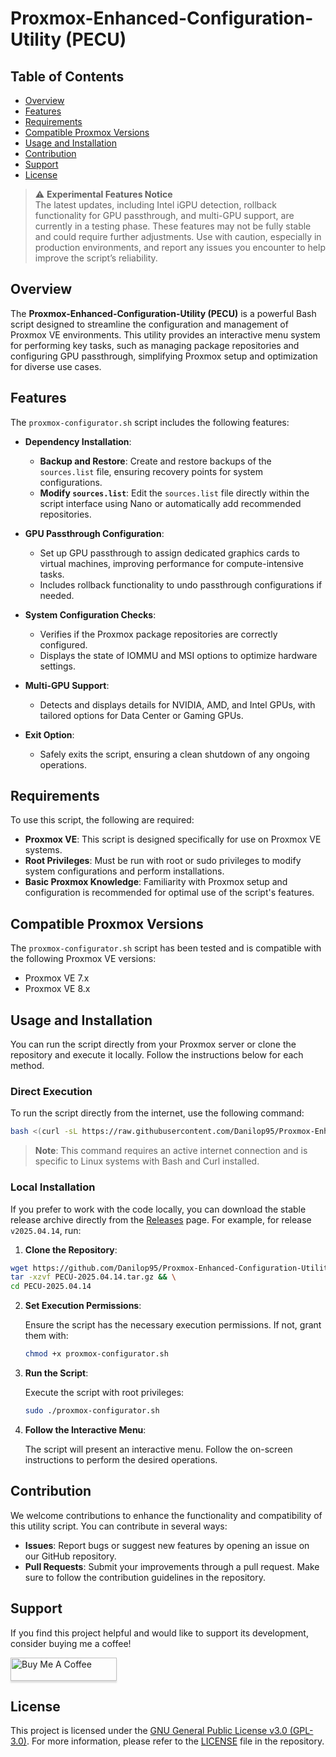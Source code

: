 # Proxmox-Enhanced-Configuration-Utility (PECU)

## Table of Contents

- [Overview](#overview)
- [Features](#features)
- [Requirements](#requirements)
- [Compatible Proxmox Versions](#compatible-proxmox-versions)
- [Usage and Installation](#usage-and-installation)
- [Contribution](#contribution)
- [Support](#support)
- [License](#license)

> ⚠️ **Experimental Features Notice**  
> The latest updates, including Intel iGPU detection, rollback functionality for GPU passthrough, and multi-GPU support, are currently in a testing phase. These features may not be fully stable and could require further adjustments. Use with caution, especially in production environments, and report any issues you encounter to help improve the script’s reliability.

## Overview

The **Proxmox-Enhanced-Configuration-Utility (PECU)** is a powerful Bash script designed to streamline the configuration and management of Proxmox VE environments. This utility provides an interactive menu system for performing key tasks, such as managing package repositories and configuring GPU passthrough, simplifying Proxmox setup and optimization for diverse use cases.

## Features

The `proxmox-configurator.sh` script includes the following features:

- **Dependency Installation**:
  - **Backup and Restore**: Create and restore backups of the `sources.list` file, ensuring recovery points for system configurations.
  - **Modify `sources.list`**: Edit the `sources.list` file directly within the script interface using Nano or automatically add recommended repositories.

- **GPU Passthrough Configuration**:
  - Set up GPU passthrough to assign dedicated graphics cards to virtual machines, improving performance for compute-intensive tasks.
  - Includes rollback functionality to undo passthrough configurations if needed.

- **System Configuration Checks**:
  - Verifies if the Proxmox package repositories are correctly configured.
  - Displays the state of IOMMU and MSI options to optimize hardware settings.

- **Multi-GPU Support**:
  - Detects and displays details for NVIDIA, AMD, and Intel GPUs, with tailored options for Data Center or Gaming GPUs.

- **Exit Option**:
  - Safely exits the script, ensuring a clean shutdown of any ongoing operations.

## Requirements

To use this script, the following are required:

- **Proxmox VE**: This script is designed specifically for use on Proxmox VE systems.
- **Root Privileges**: Must be run with root or sudo privileges to modify system configurations and perform installations.
- **Basic Proxmox Knowledge**: Familiarity with Proxmox setup and configuration is recommended for optimal use of the script's features.

## Compatible Proxmox Versions

The `proxmox-configurator.sh` script has been tested and is compatible with the following Proxmox VE versions:

- Proxmox VE 7.x
- Proxmox VE 8.x

## Usage and Installation

You can run the script directly from your Proxmox server or clone the repository and execute it locally. Follow the instructions below for each method.

### Direct Execution

To run the script directly from the internet, use the following command:

```bash
bash <(curl -sL https://raw.githubusercontent.com/Danilop95/Proxmox-Enhanced-Configuration-Utility/refs/heads/main/pecu_release_selector.sh)
```

> **Note**: This command requires an active internet connection and is specific to Linux systems with Bash and Curl installed.

### Local Installation

If you prefer to work with the code locally, you can download the stable release archive directly from the [Releases](https://github.com/Danilop95/Proxmox-Enhanced-Configuration-Utility/releases) page. For example, for release `v2025.04.14`, run:

1. **Clone the Repository**:

```bash
wget https://github.com/Danilop95/Proxmox-Enhanced-Configuration-Utility/releases/download/v2025.04.14/PECU-2025.04.14.tar.gz && \
tar -xzvf PECU-2025.04.14.tar.gz && \
cd PECU-2025.04.14

```

2. **Set Execution Permissions**:

   Ensure the script has the necessary execution permissions. If not, grant them with:

   ```bash
   chmod +x proxmox-configurator.sh 
   ```

3. **Run the Script**:

   Execute the script with root privileges:

   ```bash
   sudo ./proxmox-configurator.sh
   ```

4. **Follow the Interactive Menu**:

   The script will present an interactive menu. Follow the on-screen instructions to perform the desired operations.

## Contribution

We welcome contributions to enhance the functionality and compatibility of this utility script. You can contribute in several ways:

- **Issues**: Report bugs or suggest new features by opening an issue on our GitHub repository.
- **Pull Requests**: Submit your improvements through a pull request. Make sure to follow the contribution guidelines in the repository.

## Support

If you find this project helpful and would like to support its development, consider buying me a coffee!

<a href="https://buymeacoffee.com/danilop95pS" target="_blank">
<img src="https://www.buymeacoffee.com/assets/img/custom_images/orange_img.png" alt="Buy Me A Coffee" style="height: 37px !important;width: 170px !important;box-shadow: 0px 3px 2px 0px rgba(190, 190, 190, 0.5) !important;-webkit-box-shadow: 0px 3px 2px 0px rgba(190, 190, 190, 0.5) !important;">
</a>

## License

This project is licensed under the [GNU General Public License v3.0 (GPL-3.0)](LICENSE). For more information, please refer to the [LICENSE](LICENSE) file in the repository.
